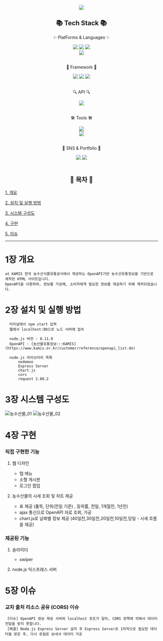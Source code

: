 
<div align="center">
<img src="https://capsule-render.vercel.app/api?type=waving&color=random&height=300&section=header&text=농수산물%20시세%20사이트&fontSize=90" />
<h2>📚 Tech Stack 📚</h2>
  <p>✨ PlatForms & Languages ✨</p>
	<img src="https://img.shields.io/badge/HTML5-E34F26?style=flat&logo=HTML5&logoColor=white" />
	<img src="https://img.shields.io/badge/CSS3-1572B6?style=flat&logo=CSS3&logoColor=white" />
  <img src="https://img.shields.io/badge/JavaScript-F7DF1E?style=flat&logo=JavaScript&logoColor=white" />
  <br>
  <img src="https://img.shields.io/badge/Node.js-339933?style=flat&logo=Node.js&logoColor=white" />
  <br>
  <br>
   <p>🎁 Framework 🎁</p>
  <img src="https://img.shields.io/badge/Chart.js-FF6384?style=flat&logo=Chart.js&logoColor=white" />
  <img src="https://img.shields.io/badge/Express-000000?style=flat&logo=Express&logoColor=white" />
  <img src="https://img.shields.io/badge/Nodemon-76D04B?style=flat&logo=Nodemon&logoColor=white" />
  
  <br>
  <br>
  <p>🔍 API 🔍</p>
  <img src="https://img.shields.io/badge/OpenAPI-6BA539?style=flat&logo=OpenAPI Initiative&logoColor=white" />
  <br>
  <br>
  <p>🛠 Tools 🛠</p> 
  <img src="https://img.shields.io/badge/Visual Studio Code-007ACC?style=flat&logo=Visual Studio Code&logoColor=white" />
  <br>
  <img src="https://img.shields.io/badge/GitHub-181717?style=flat&logo=GitHub&logoColor=white" />
  <br>
  <br>
  <p>🎨 SNS & Portfolio 🎨 </p>
  <img src="https://img.shields.io/badge/Gmail-EA4335?style=flat&logo=Gmail&logoColor=white" />
  <img src="https://img.shields.io/badge/Portfolio-56B366?style=flat&logo=ProtonVPN&logoColor=white" />
  
  <br>
  <br>
  <h2>📜 목차 📜</h2>
</div>  

  [1. 개요](#1장-개요)
  
  [2. 설치 및 실행 방법](#2장-설치-및-실행-방법)
  
  [3. 시스템 구성도](#3장-시스템-구성도)
  
  [4. 구현](#4장-구현)
  
  [5. 이슈](#5장-이슈)
 
  
  ---
  
  # 1장 개요
    at KAMIS 한국 농수산식품유통공사에서 제공하는 OpenAPI기반 농수산유통정보을 기반으로 제작된 HTML 사이트입니다.
    OpenAPI을 사용하여, 정보를 가공해, 소비자에게 필요한 정보를 제공하기 위해 제작되었습니다.
  
  # 2장 설치 및 실행 방법
      터미널에서 npm start 입력
      웹에서 localhost:80으로 노드 서버에 접속
      
      node.js 버전 : 8.11.0
      OpenAPI : [농산물유통정보:::KAMIS](https://www.kamis.or.kr/customer/reference/openapi_list.do)
      
      node.js 라이브러리 목록
          nodemon
          Express Server
          chart.js
          cors
          request 2.88.2
          
          
          
    
  # 3장 시스템 구성도
  ![농수산물_01](https://user-images.githubusercontent.com/104084926/215573276-e587883b-fd67-44f7-9335-169b28d70275.jpg)
![농수산물_02](https://user-images.githubusercontent.com/104084926/215573282-146b457d-63a6-4587-ab5f-2745cbf06df7.jpg)

  
  # 4장 구현
  
  ### 직접 구현한 기능
  
  1. 웹 디자인
     - 탭 메뉴
     - 소형 게시판
     - 로그인 팝업
    
  2. 농수산물의 시세 조회 및 차트 제공
     - 표 제공 (품목, 단위(전일 기준) , 등락률, 전일, 1개월전, 1년전) 
     - ajax 통신으로 OpenAPI 자료 조회, 가공
     - chart.js로 날짜별 정보 제공 (40일전,30일전,20일전,10일전,당일 - 시세 흐름을 제공)
         
### 제공된 기능
    
  1. 슬라이더
      - swiper

  2. node.js 익스프레스 서버
   
    
  # 5장 이슈
  ### 교차 출처 리소스 공유 (CORS) 이슈
     [이슈] OpenAPI 정보 제공 서버와 localhost 포트가 달라, CORS 정책에 의해서 데이터 전달을 받지 못합니다.
     [해결] Node.js Express Server 설치 후 Express Server로 1차적으로 필요한 데이터을 받은 후, 다시 로컬로 보내서 데이터 가공

 




  
  
